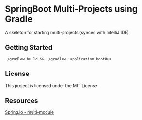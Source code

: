 # SpringBoot Multi-Projects using Gradle

A skeleton for starting multi-projects (synced with IntelliJ IDE)

## Getting Started

`./gradlew build && ./gradlew :application:bootRun`

## License

This project is licensed under the MIT License

## Resources


[Spring.io - multi-module](https://spring.io/guides/gs/multi-module/)

